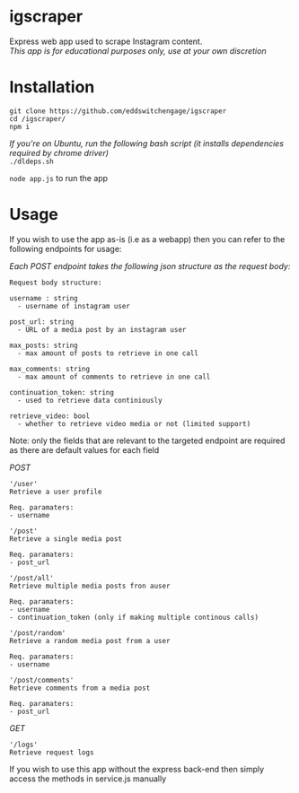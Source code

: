 # igscraper

Express web app used to scrape Instagram content.  
_This app is for educational purposes only, use at your own discretion_


# Installation 
 
`git clone https://github.com/eddswitchengage/igscraper`  
`cd /igscraper/`  
`npm i`

_If you're on Ubuntu, run the following bash script (it installs dependencies required by chrome driver)_  
`./dldeps.sh`

`node app.js` to run the app

# Usage
If you wish to use the app as-is (i.e as a webapp) then you can refer to the following endpoints for usage:

_Each POST endpoint takes the following json structure as the request body:_
~~~~
Request body structure:

username : string  
  - username of instagram user
  
post_url: string  
  - URL of a media post by an instagram user
  
max_posts: string  
  - max amount of posts to retrieve in one call
  
max_comments: string  
  - max amount of comments to retrieve in one call
  
continuation_token: string  
  - used to retrieve data continiously
  
retrieve_video: bool  
  - whether to retrieve video media or not (limited support)

~~~~

Note: only the fields that are relevant to the targeted endpoint are required as there are default values for each field

*POST*  
~~~~
'/user'
Retrieve a user profile

Req. paramaters:
- username

~~~~

~~~~
'/post'
Retrieve a single media post

Req. paramaters:
- post_url
~~~~

~~~~
'/post/all'
Retrieve multiple media posts fron auser

Req. paramaters:
- username
- continuation_token (only if making multiple continous calls)

~~~~

~~~~
'/post/random'
Retrieve a random media post from a user

Req. paramaters:
- username

~~~~

~~~~
'/post/comments'
Retrieve comments from a media post

Req. paramaters:
- post_url

~~~~

*GET*
~~~~
'/logs'
Retrieve request logs
~~~~

If you wish to use this app without the express back-end then simply access the methods in service.js manually
